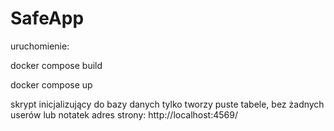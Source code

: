 # SafeApp

uruchomienie:

docker compose build

docker compose up

skrypt inicjalizujący do bazy danych tylko tworzy puste tabele, bez żadnych userów lub notatek
adres strony: http://localhost:4569/
